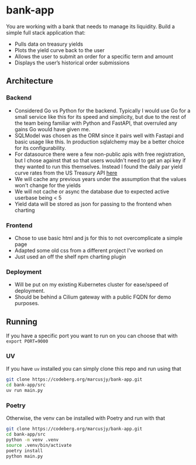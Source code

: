 # bank-app

You are working with a bank that needs to manage its liquidity. Build a simple full stack application that:

- Pulls data on treasury yields
- Plots the yield curve back to the user
- Allows the user to submit an order for a specific term and amount
- Displays the user’s historical order submissions

## Architecture
### Backend
- Considered Go vs Python for the backend. Typically I would use Go for a small service like this for its speed and simplicity, but due to the rest of the team being familiar with Python and FastAPI, that overruled any gains Go would have given me.
- SQLModel was chosen as the ORM since it pairs well with Fastapi and basic usage like this. In production sqlalchemy may be a better choice for its configurability.
- For datasource there were a few non-public apis with free registration, but I chose against that so that users wouldn't need to get an api key if they wanted to run this themselves. Instead I found the daily par yield curve rates from the US Treasury API [here](https://home.treasury.gov/resource-center/data-chart-center/interest-rates/TextView?type=daily_treasury_yield_curve&field_tdr_date_value_month=202508)
- We will cache any previous years under the assumption that the values won't change for the yields
- We will not cache or async the database due to expected active userbase being < 5
- Yield data will be stored as json for passing to the frontend when charting
### Frontend
- Chose to use basic html and js for this to not overcomplicate a simple page
- Adapted some old css from a different project I've worked on
- Just used an off the shelf npm charting plugin
### Deployment
- Will be put on my existing Kubernetes cluster for ease/speed of deployment. 
- Should be behind a Cilium gateway with a public FQDN for demo purposes.

## Running
If you have a specific port you want to run on you can choose that with `export PORT=9000`

### UV
If you have `uv` installed you can simply clone this repo and run using that 
```bash
git clone https://codeberg.org/marcusjy/bank-app.git
cd bank-app/src
uv run main.py
```
### Poetry
Otherwise, the venv can be installed with Poetry and run with that 
```bash
git clone https://codeberg.org/marcusjy/bank-app.git
cd bank-app/src
python -m venv .venv
source .venv/bin/activate
poetry install
python main.py
```
